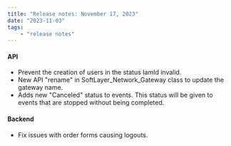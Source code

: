 ```yaml
---
title: "Release notes: November 17, 2023"
date: "2023-11-03"
tags:
    - "release notes"
---
```


#### API
- Prevent the creation of users in the status IamId invalid.
- New API "rename" in SoftLayer_Network_Gateway class to update the gateway name.
- Adds new "Canceled" status to events. This status will be given to events that are stopped without being completed.


#### Backend
- Fix issues with order forms causing logouts.